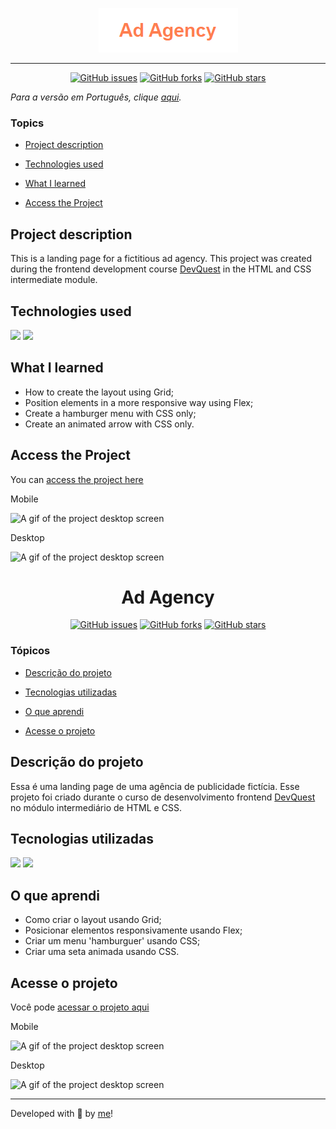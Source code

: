 <p align='center'> <img src="./src/ad-agency.png" alt="the agency logo that is the agency name"> </p>

<hr>

<div align='center'>
	<a href="https://github.com/Bo83dev/digital-agc/issues"><img alt="GitHub issues" src="https://img.shields.io/github/issues/Bo83dev/digital-agc"></a>
	<a href="https://github.com/Bo83dev/digital-agc/network"><img alt="GitHub forks" src="https://img.shields.io/github/forks/Bo83dev/digital-agc"></a>
	<a href="https://github.com/Bo83dev/digital-agc/stargazers"><img alt="GitHub stars" src="https://img.shields.io/github/stars/Bo83dev/digital-agc"></a>
</div>

_Para a versão em Português, clique [aqui](#portuguese)._ 

### Topics

- [Project description](#project-description)

- [Technologies used](#technologies-used)

- [What I learned](#what-I-learned)

- [Access the Project](#access-the-project)


## Project description

<p align="justify">

This is a landing page for a fictitious ad agency. This project was created during the frontend development course [DevQuest](https://devemdobro.com/lista/) in the HTML and CSS intermediate module.

</p>

## Technologies used

<div>
  <img src="https://img.shields.io/badge/HTML5-E34F26?style=for-the-badge&logo=html5&logoColor=white">
  <img src="https://img.shields.io/badge/CSS3-1572B6?style=for-the-badge&logo=css3&logoColor=white">
</div>


## What I learned

- How to create the layout using Grid;
- Position elements in a more responsive way using Flex;
- Create a hamburger menu with CSS only;
- Create an animated arrow with CSS only.


## Access the Project

You can [access the project here](https://caroline-barbosa-vilar.github.io/ad-agency/) 

Mobile

<img src="./src/mobile-screen.gif" alt="A gif of the project desktop screen">

Desktop

<img src="./src/desktop-screen.gif" alt="A gif of the project desktop screen">


<div id="portuguese">


<h1 align='center'> Ad Agency </h1>


<div align='center'>
	<a href="https://github.com/Bo83dev/digital-agc/issues"><img alt="GitHub issues" src="https://img.shields.io/github/issues/Bo83dev/digital-agc"></a>
	<a href="https://github.com/Bo83dev/digital-agc/network"><img alt="GitHub forks" src="https://img.shields.io/github/forks/Bo83dev/digital-agc"></a>
	<a href="https://github.com/Bo83dev/digital-agc/stargazers"><img alt="GitHub stars" src="https://img.shields.io/github/stars/Bo83dev/digital-agc"></a>
</div>


### Tópicos 

- [Descrição do projeto](#descrição-do-projeto)

- [Tecnologias utilizadas](#tecnologias-utilizadas)

- [O que aprendi](#o-que-aprendi)

- [Acesse o projeto](#acesse-o-projeto)


## Descrição do projeto 

<p align="justify">

Essa é uma landing page de uma agência de publicidade fictícia. Esse projeto foi criado durante o curso de desenvolvimento frontend [DevQuest](https://devemdobro.com/lista/) no módulo intermediário de HTML e CSS.

</p>


## Tecnologias utilizadas

<div>
  <img src="https://img.shields.io/badge/HTML5-E34F26?style=for-the-badge&logo=html5&logoColor=white">
  <img src="https://img.shields.io/badge/CSS3-1572B6?style=for-the-badge&logo=css3&logoColor=white">
</div>

## O que aprendi

- Como criar o layout usando Grid;
- Posicionar elementos responsivamente usando Flex;
- Criar um menu 'hamburguer' usando CSS;
- Criar uma seta animada usando CSS.

## Acesse o projeto

Você pode [acessar o projeto aqui](https://caroline-barbosa-vilar.github.io/ad-agency/)

Mobile

<img src="./src/mobile-screen.gif" alt="A gif of the project desktop screen">

Desktop

<img src="./src/desktop-screen.gif" alt="A gif of the project desktop screen">


<hr>

Developed with 🧡 by [me](https://www.linkedin.com/in/carolinebarbosavilar/)!
